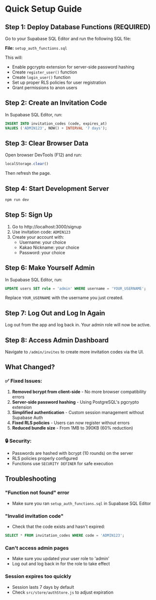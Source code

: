 # Quick Setup Guide

## Step 1: Deploy Database Functions (REQUIRED)

Go to your Supabase SQL Editor and run the following SQL file:

**File:** `setup_auth_functions.sql`

This will:
- Enable pgcrypto extension for server-side password hashing
- Create `register_user()` function
- Create `login_user()` function
- Set up proper RLS policies for user registration
- Grant permissions to anon users

## Step 2: Create an Invitation Code

In Supabase SQL Editor, run:

```sql
INSERT INTO invitation_codes (code, expires_at)
VALUES ('ADMIN123', NOW() + INTERVAL '7 days');
```

## Step 3: Clear Browser Data

Open browser DevTools (F12) and run:

```javascript
localStorage.clear()
```

Then refresh the page.

## Step 4: Start Development Server

```bash
npm run dev
```

## Step 5: Sign Up

1. Go to http://localhost:3000/signup
2. Use invitation code: `ADMIN123`
3. Create your account with:
   - Username: your choice
   - Kakao Nickname: your choice
   - Password: your choice

## Step 6: Make Yourself Admin

In Supabase SQL Editor, run:

```sql
UPDATE users SET role = 'admin' WHERE username = 'YOUR_USERNAME';
```

Replace `YOUR_USERNAME` with the username you just created.

## Step 7: Log Out and Log In Again

Log out from the app and log back in. Your admin role will now be active.

## Step 8: Access Admin Dashboard

Navigate to `/admin/invites` to create more invitation codes via the UI.

## What Changed?

### ✅ Fixed Issues:
1. **Removed bcrypt from client-side** - No more browser compatibility errors
2. **Server-side password hashing** - Using PostgreSQL's pgcrypto extension
3. **Simplified authentication** - Custom session management without Supabase Auth
4. **Fixed RLS policies** - Users can now register without errors
5. **Reduced bundle size** - From 1MB to 390KB (60% reduction)

### 🔒 Security:
- Passwords are hashed with bcrypt (10 rounds) on the server
- RLS policies properly configured
- Functions use `SECURITY DEFINER` for safe execution

## Troubleshooting

### "Function not found" error
- Make sure you ran `setup_auth_functions.sql` in Supabase SQL Editor

### "Invalid invitation code"
- Check that the code exists and hasn't expired:
```sql
SELECT * FROM invitation_codes WHERE code = 'ADMIN123';
```

### Can't access admin pages
- Make sure you updated your user role to 'admin'
- Log out and log back in for the role to take effect

### Session expires too quickly
- Session lasts 7 days by default
- Check `src/store/authStore.js` to adjust expiration
